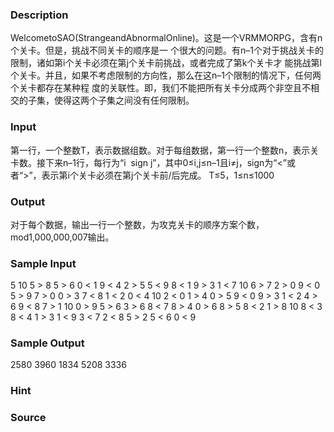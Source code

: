 
### Description

WelcometoSAO(StrangeandAbnormalOnline)。这是一个VRMMORPG，含有n个关卡。但是，挑战不同关卡的顺序是一
个很大的问题。有n–1个对于挑战关卡的限制，诸如第i个关卡必须在第j个关卡前挑战，或者完成了第k个关卡才
能挑战第l个关卡。并且，如果不考虑限制的方向性，那么在这n–1个限制的情况下，任何两个关卡都存在某种程
度的关联性。即，我们不能把所有关卡分成两个非空且不相交的子集，使得这两个子集之间没有任何限制。
### Input
第一行，一个整数T，表示数据组数。对于每组数据，第一行一个整数n，表示关卡数。接下来n–1行，每行为“i 
sign j”，其中0≤i,j≤n–1且i≠j，sign为“<”或者“>”，表示第i个关卡必须在第j个关卡前/后完成。
T≤5，1≤n≤1000
### Output
对于每个数据，输出一行一个整数，为攻克关卡的顺序方案个数，mod1,000,000,007输出。
### Sample Input
5
10
5 > 8
5 > 6
0 < 1
9 < 4
2 > 5
5 < 9
8 < 1
9 > 3
1 < 7
10
6 > 7
2 > 0
9 < 0
5 > 9
7 > 0
0 > 3
7 < 8
1 < 2
0 < 4
10
2 < 0
1 > 4
0 > 5
9 < 0
9 > 3
1 < 2
4 > 6
9 < 8
7 > 1
10
0 > 9
5 > 6
3 > 6
8 < 7
8 > 4
0 > 6
8 > 5
8 < 2
1 > 8
10
8 < 3
8 < 4
1 > 3
1 < 9
3 < 7
2 < 8
5 > 2
5 < 6
0 < 9
### Sample Output
2580
3960
1834
5208
3336
### Hint

### Source
